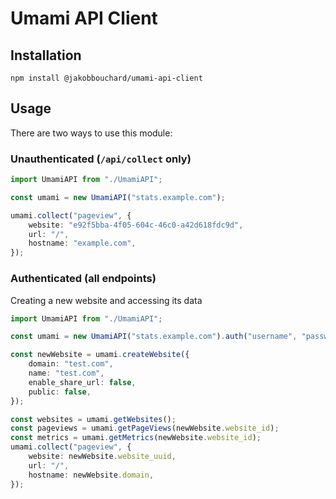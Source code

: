 # Umami API Client

## Installation

```shell
npm install @jakobbouchard/umami-api-client
```

## Usage

There are two ways to use this module:

### Unauthenticated (`/api/collect` only)

```ts
import UmamiAPI from "./UmamiAPI";

const umami = new UmamiAPI("stats.example.com");

umami.collect("pageview", {
	website: "e92f5bba-4f05-604c-46c0-a42d618fdc9d",
	url: "/",
	hostname: "example.com",
});
```

### Authenticated (all endpoints)

Creating a new website and accessing its data

```ts
import UmamiAPI from "./UmamiAPI";

const umami = new UmamiAPI("stats.example.com").auth("username", "password");

const newWebsite = umami.createWebsite({
	domain: "test.com",
	name: "test.com",
	enable_share_url: false,
	public: false,
});

const websites = umami.getWebsites();
const pageviews = umami.getPageViews(newWebsite.website_id);
const metrics = umami.getMetrics(newWebsite.website_id);
umami.collect("pageview", {
	website: newWebsite.website_uuid,
	url: "/",
	hostname: newWebsite.domain,
});
```
